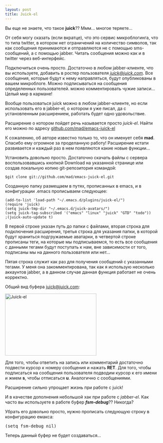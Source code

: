 ```yaml
--- 
layout: post
title: Juick-el
---
```

Вы еще не знаете, что такое <strong>juick</strong>?? Ммм... многое теряете...

От себя могу сказать (если вкратце), что это сервис микроблогинга, что то типа twitter, в котором нет ограничений на количество символов, так как сообщения принимаются и отправляются не с помощью sms-сообщений, а с помощью jabber. Читать сообщения можно как и в twitter через веб-интерфейс.

Подключиться очень просто. Достаточно в любом jabber-клиенте, что вы используете, добавить в ростер пользователя <em>juick@juick.com</em>. Все сообщения, которые будут к нему направляться, будут опубликованы в вашем микроблоге. Можно подписываться на сообщения определенных пользователей. можно комментировать чужие записи... Целый мир в кармане!

Вообще пользоваться juick можно в любом jabber-клиенте, но если использовать его в jabber-el, о котором я уже писал, да с установленным расширением, работать будет одно удовольствие.

Расширение о котором пойдет речь называется просто <em>juick-el</em>. Найти его можно по адресу <a href="http://github.com/mad/emacs-juick-el/tree/master">github.com/mad/emacs-juick-el</a>

К сожалению, об авторе известно только то, что он именует себя <strong>mad</strong>. Спасибо ему огромное за проделанную работу! Расширение кстати развивается и каждый раз в нем появляются какие новые функции...
<!--more-->
Установить довольно просто. Достаточно скачать файлы с сервера воспользовавшись кнопкой Download на указанной странице или создав локальную копию git-репозитория командой:
<pre><code>$git clone git://github.com/mad/emacs-juick-el.git</code></pre>

Созданную папку размещаем в путях, прописанных в emacs, и в конфигурации .emacs прописываем следующее:
<pre><code>(add-to-list 'load-path "~/.emacs.d/plugins/juick-el/")
(require 'juick)
(setq juick-tmp-dir "~/.emacs.d/juick-avatars/")
(setq juick-tag-subscribed '("emacs" "linux" "juick" "GTD" "todo"))
;(juick-auto-update t)</code></pre>

В первой строке указан путь до папки с файлами, вторая строка для подключения расширения, третья строка для указания папки, в которой будут храниться подгружаемые аватарки, в четвертой строке прописаны теги, на которые мы подписываемся, то есть все сообщения с данными тегами будут поступать к нам, вне зависимости от того, подписаны мы на данного пользователя или нет...

Пятая строка служит как раз для получения сообщений с указанными тегами. У меня она закомментирована, так как я использую несколько аккаунтов jabber, а в данном случае данная функция работает не очень корректно.

Общий вид буфера juick@juick.com:

<a href="http://static.juev.ru/2009/08/juick.png"><img class="size-medium wp-image-570" title="juick" src="http://static.juev.ru/2009/08/juick-300x203.png" alt="Juick-el" width="300" height="203" /></a>

Для того, чтобы ответить на запись или комментарий достаточно подвести курсор к номеру сообщения и нажать <strong>RET</strong>. Для того, чтобы подписаться на сообщения пользователя подводим курсор к его имени и жмем <strong>s</strong>, чтобы отписаться <strong>u</strong>. Аналогично с сообщениями.

Расширение сильно упрощает жизнь при работе с juick!

И в качестве дополнения небольшой хак при работе с <em>jabber-el</em>. Как часто вы используете в работе буфер <strong>*fsm-debug*</strong>?? Никогда?

Убрать его довольно просто, нужно прописать следующую строку в конфигурацию емакса:
<pre>(setq fsm-debug nil)</pre>

Теперь данный буфер не будет создаваться...
